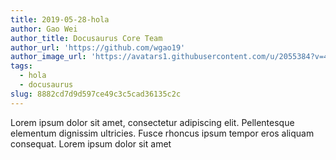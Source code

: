 ```yaml
---
title: 2019-05-28-hola
author: Gao Wei
author_title: Docusaurus Core Team
author_url: 'https://github.com/wgao19'
author_image_url: 'https://avatars1.githubusercontent.com/u/2055384?v=4'
tags:
  - hola
  - docusaurus
slug: 8882cd7d9d597ce49c3c5cad36135c2c
---
```


Lorem ipsum dolor sit amet, consectetur adipiscing elit. Pellentesque elementum dignissim ultricies. Fusce rhoncus ipsum tempor eros aliquam consequat. Lorem ipsum dolor sit amet
